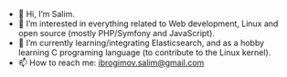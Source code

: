 - 👋 Hi, I’m Salim.
- 👀 I’m interested in everything related to Web development, Linux and open source (mostly PHP/Symfony and JavaScript).
- 🌱 I’m currently learning/integrating Elasticsearch, and as a hobby learning C programing language (to contribute to the Linux kernel).
- 📫 How to reach me: ibrogimov.salim@gmail.com

<!---
salimibrogimov/salimibrogimov is a ✨ special ✨ repository because its `README.md` (this file) appears on your GitHub profile.
You can click the Preview link to take a look at your changes.
--->
